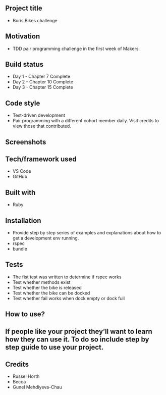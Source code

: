 ## Project title
* Boris Bikes challenge

## Motivation
* TDD pair programming challenge in the first week of Makers.

## Build status
* Day 1 - Chapter 7 Complete
* Day 2 - Chapter 10 Complete
* Day 3 - Chapter 15 Complete

## Code style
* Test-driven development
* Pair programming with a different cohort member daily. Visit credits to view those that contributed.

## Screenshots

## Tech/framework used
* VS Code
* GitHub

## Built with
* Ruby

## Installation
* Provide step by step series of examples and explanations about how to get a development env running.
* rspec
* bundle

## Tests
* The fist test was written to determine if rspec works
* Test whether methods exist
* Test whether the bike is released
* Test whether the bike can be docked
* Test whether fail works when dock empty or dock full

## How to use?

## If people like your project they’ll want to learn how they can use it. To do so include step by step guide to use your project.

## Credits
* Russel Horth
* Becca
* Gunel Mehdiyeva-Chau